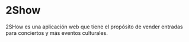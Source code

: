 # 2Show
2SHow es una aplicación web que tiene el propósito de vender entradas para conciertos y más eventos culturales.

